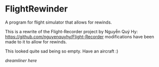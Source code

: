 # FlightRewinder
A program for flight simulator that allows for rewinds.

This is a rewrite of the Flight-Recorder project by Nguyễn Quý Hy: https://github.com/nguyenquyhy/Flight-Recorder
modifications have been made to it to allow for rewinds.

This looked quite sad being so empty. Have an aircraft :)

*dreamliner here*
